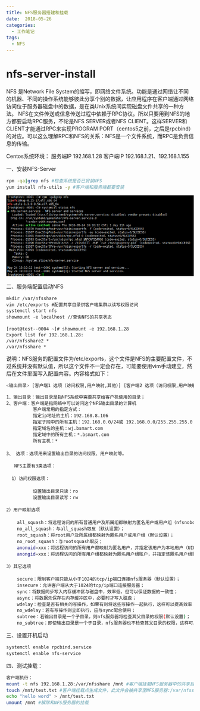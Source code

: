 ```yaml
---
title: NFS服务器搭建和挂载
date:  2018-05-26
categories:
  - 工作笔记
tags:
  - NFS 
---
```


# nfs-server-install

NFS 是Network File System的缩写，即网络文件系统。功能是通过网络让不同的机器、不同的操作系统能够彼此分享个别的数据，让应用程序在客户端通过网络访问位于服务器磁盘中的数据，是在类Unix系统间实现磁盘文件共享的一种方法。
NFS在文件传送或信息传送过程中依赖于RPC协议。所以只要用到NFS的地方都要启动RPC服务，不论是NFS SERVER或者NFS CLIENT。这样SERVER和CLIENT才能通过RPC来实现PROGRAM PORT（centos5之前，之后是rpcbind）的对应。可以这么理解RPC和NFS的关系：NFS是一个文件系统，而RPC是负责信息的传输。

Centos系统环境：
服务端IP 192.168.1.28
客户端IP 192.168.1.21、192.168.1.155

一、安装NFS-Server

```sh
rpm -qa|grep nfs #检查系统是否已安装NFS
yum install nfs-utils -y #客户端和服务端都要安装
```



![image](https://github.com/liaoxiaobo/liaoxiaobo.github.io/blob/blog/source/image/nfs/nfs01.png?raw=true)

二、服务端配置启动NFS

```
mkdir /var/nfsshare 
vim /etc/exports #配置共享目录供客户端集群以读写权限访问
systemctl start nfs
showmount -e localhost //查询NFS的共享状态

[root@test--0004 ~]# showmount -e 192.168.1.28
Export list for 192.168.1.28:
/var/nfsshare2 *
/var/nfsshare *
```



说明：NFS服务的配置文件为/etc/exports，这个文件是NFS的主要配置文件，不过系统并没有默认值，所以这个文件不一定会存在，可能要使用vim手动建立，然后在文件里面写入配置内容。内容格式如下：

```sh
<输出目录> [客户端1 选项（访问权限,用户映射,其他）] [客户端2 选项（访问权限,用户映射,其他)]
```



```sh
1、输出目录：输出目录是指NFS系统中需要共享给客户机使用的目录；
2、客户端：客户端是指网络中可以访问这个NFS输出目录的计算机
          客户端常用的指定方式：
          指定ip地址的主机：192.168.8.106
          指定子网中的所有主机：192.168.0.0/24或 192.168.0.0/255.255.255.0
          指定域名的主机：wj.bsmart.com
          指定域中的所有主机：*.bsmart.com
          所有主机：*

3、 选项：选项用来设置输出目录的访问权限、用户映射等。

   NFS主要有3类选项：

  1）访问权限选项：

          设置输出目录只读：ro
          设置输出目录读写：rw
          
2）用户映射选项

    all_squash：将远程访问的所有普通用户及所属组都映射为匿名用户或用户组（nfsnobody）；
    no_all_squash：与all_squash取反（默认设置）；
    root_squash：将root用户及所属组都映射为匿名用户或用户组（默认设置）；
    no_root_squash：与rootsquash取反；
    anonuid=xxx：将远程访问的所有用户都映射为匿名用户，并指定该用户为本地用户（UID=xxx）；
    anongid=xxx：将远程访问的所有用户组都映射为匿名用户组账户，并指定该匿名用户组账户为本地用户组账户（GID=xxx）；

3）其它选项

    secure：限制客户端只能从小于1024的tcp/ip端口连接nfs服务器（默认设置）；
    insecure：允许客户端从大于1024的tcp/ip端口连接服务器；
    sync：将数据同步写入内存缓冲区与磁盘中，效率低，但可以保证数据的一致性；
    async：将数据先保存在内存缓冲区中，必要时才写入磁盘；
    wdelay：检查是否有相关的写操作，如果有则将这些写操作一起执行，这样可以提高效率（默认设置）；
    no_wdelay：若有写操作则立即执行，应与sync配合使用；
    subtree：若输出目录是一个子目录，则nfs服务器将检查其父目录的权限(默认设置)；
    no_subtree：即使输出目录是一个子目录，nfs服务器也不检查其父目录的权限，这样可以提高效率；
```

三、设置开机启动

```sh
systemctl enable rpcbind.service
systemctl enable nfs-service
```



四、测试挂载：

```sh
客户端执行：
mount -t nfs 192.168.1.28:/var/nfsshare /mnt #客户端挂载NFS服务器中的共享目录
touch /mnt/test.txt #客户端挂载点生成文件，此文件会被共享至NFS服务器:/var/nfsshare
echo "hello word" > /mnt/test.txt
umount /mnt #解除和NFS服务器的挂载
```
